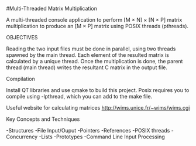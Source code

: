 #Multi-Threaded Matrix Multiplication

A multi-threaded console application to perform [M × N] × [N × P] 
matrix multiplication to produce an [M × P] matrix using POSIX threads (pthreads).

OBJECTIVES

Reading the two input files must be done in parallel, using two threads spawned by the main thread.
Each element of the resulted matrix is calculated by a unique thread. 
Once the multiplication is done, the parent thread (main thread) writes the resultant C matrix in the output file.

Compilation

Install QT libraries and use qmake to build this project.
Posix requires you to compile using -lpthread, which you can add to the make file.

Useful website for calculating matrices
http://wims.unice.fr/~wims/wims.cgi

Key Concepts and Techniques

-Structures
-File Input/Ouput
-Pointers
-References
-POSIX threads 
-Concurrency
-Lists
-Prototypes
-Command Line Input Processing
